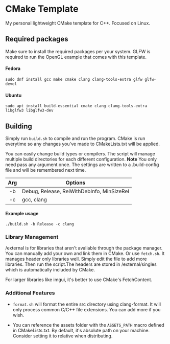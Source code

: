 # CMake Template
My personal lightweight CMake template for C++. Focused on Linux.

## Required packages
Make sure to install the required packages per your system.
GLFW is required to run the OpenGL example that comes with this template. 

#### Fedora
    sudo dnf install gcc make cmake clang clang-tools-extra glfw glfw-devel

#### Ubuntu 
    sudo apt install build-essential cmake clang clang-tools-extra libglfw3 libglfw3-dev


## Building
Simply run `build.sh` to compile and run the program. CMake is run everytime so any changes you've made to CMakeLists.txt will be applied. 

You can easily change build types or compilers. The script will manage multiple build directories for each different configuration. 
**Note** You only need pass any argument once. The settings are written to a .build-config file and will be remembered next time.

|  Arg | Options  |
| :---: | --- |
| -b | Debug, Release, RelWithDebInfo, MinSizeRel  |
| -c | gcc, clang |

#### Example usage
    ./build.sh -b Release -c clang

### Library Management
/external is for libraries that aren't avaliable through the package manager. You can manually add your own and link them in CMake. Or use `fetch.sh`. It manages header only libraries well. 
Simply edit the file to add more libraries. Then run the script.The headers are stored in /external/singles which is automatically included by CMake. 

For larger libraries like imgui, it's better to use CMake's FetchContent. 


### Additional Features
- `format.sh` will format the entire src directory using clang-format. It will only process common C/C++ file extensions. You can add more if you wish. 

- You can reference the assets folder with the `ASSETS_PATH` macro defined in CMakeLists.txt. By default, it's absolute path on your machine. Consider setting it to relative when distributing. 

